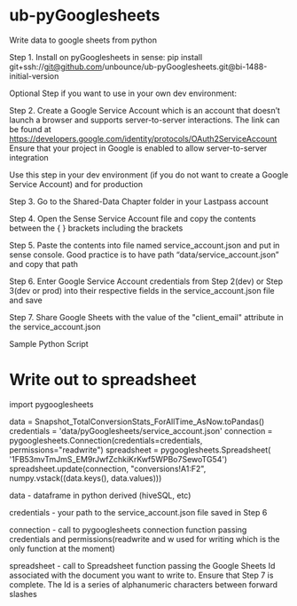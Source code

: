 # ub-pyGooglesheets
Write data to google sheets from python

Step 1. Install on pyGooglesheets in sense: 
pip install git+ssh://git@github.com/unbounce/ub-pyGooglesheets.git@bi-1488-initial-version

Optional Step if you want to use in your own dev environment:

Step 2. Create a Google Service Account which is an account that doesn’t launch a browser and supports server-to-server interactions. The link can be found at https://developers.google.com/identity/protocols/OAuth2ServiceAccount
Ensure that your project in Google is enabled to allow server-to-server integration

Use this step in your dev environment (if you do not want to create a Google Service Account) and for production 

Step 3. Go to the Shared-Data Chapter folder in your Lastpass account

Step 4. Open the Sense Service Account  file and copy the contents between the { } brackets including the brackets	

Step 5. Paste the contents into file named service_account.json and put in sense console. Good practice is to have path “data/service_account.json” and copy that path

Step 6. Enter Google Service Account credentials from Step 2(dev) or Step 3(dev or prod) into their respective fields in the service_account.json file and save

Step 7. Share Google Sheets with the value of  the "client_email" attribute in the service_account.json

Sample Python Script 
# Write out to spreadsheet
import pygooglesheets

data = Snapshot_TotalConversionStats_ForAllTime_AsNow.toPandas()
credentials = 'data/pyGooglesheets/service_account.json'
connection = pygooglesheets.Connection(credentials=credentials,
  permissions="readwrite")
spreadsheet = pygooglesheets.Spreadsheet(
  '1FB53mvTmJmS_EM9rJwfZchkiKrKwf5WPBo7SewoTG54')
spreadsheet.update(connection, "conversions!A1:F2", numpy.vstack((data.keys(), data.values)))

data - dataframe in python derived (hiveSQL, etc)

credentials - your path to the service_account.json file saved in Step 6

connection - call to pygooglesheets connection function passing credentials and permissions(readwrite and w used for writing which is the only function at the moment)

spreadsheet - call to Spreadsheet function passing the Google Sheets Id associated with the document you want to write to. Ensure that Step 7 is complete. The Id is a series of alphanumeric characters between forward slashes

